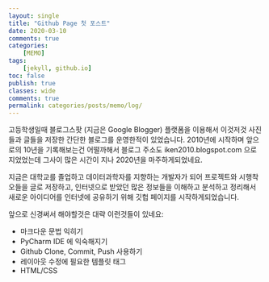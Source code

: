 ```yaml
---
layout: single
title: "Github Page 첫 포스트"
date: 2020-03-10
comments: true
categories: 
    [MEMO]
tags:
    [jekyll, github.io]
toc: false
publish: true
classes: wide
comments: true
permalink: categories/posts/memo/log/
---
```


고등학생일때 블로그스팟 (지금은 Google Blogger) 플랫폼을 이용해서 이것저것 사진들과 글들을 저장한 간단한 블로그를 운영한적이 있었습니다. 2010년에 시작하며 앞으로의 10년을 기록해보는건 어떨까해서 블로그 주소도 iken2010.blogspot.com 으로 지었었는데 그사이 많은 시간이 지나 2020년을 마주하게되었네요.   

지금은 대학교를 졸업하고 데이터과학자를 지향하는 개발자가 되어 프로젝트와 시행착오들을 글로 저장하고, 인터넷으로 받았던 많은 정보들을 이해하고 분석하고 정리해서 새로운 아이디어를 인터넷에 공유하기 위해 깃헙 페이지를 시작하게되었습니다.   

앞으로 신경써서 해야할것은 대략 이런것들이 있네요:       
* 마크다운 문법 익히기
* PyCharm IDE 에 익숙해지기
* Github Clone, Commit, Push 사용하기  
* 레이아웃 수정에 필요한 템플릿 태그
* HTML/CSS
